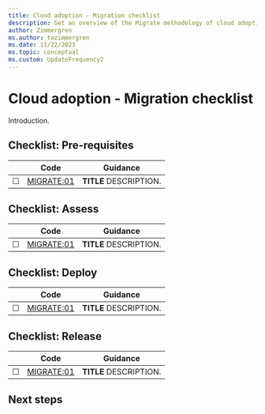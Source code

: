 ```yaml
---
title: Cloud adoption - Migration checklist
description: Get an overview of the Migrate methodology of cloud adoption and the decisions that you need to make for successful migration projects.
author: Zimmergren
ms.author: tozimmergren
ms.date: 11/22/2023
ms.topic: conceptual
ms.custom: UpdateFrequency2
---
```


# Cloud adoption - Migration checklist

Introduction.

## Checklist: Pre-requisites

|&nbsp; | Code | Guidance |
|---|---|---|
| &#9744; | [MIGRATE:01](LINK) | **TITLE** DESCRIPTION. |

## Checklist: Assess

|&nbsp; | Code | Guidance |
|---|---|---|
| &#9744; | [MIGRATE:01](LINK) | **TITLE** DESCRIPTION. |

## Checklist: Deploy

|&nbsp; | Code | Guidance |
|---|---|---|
| &#9744; | [MIGRATE:01](LINK) | **TITLE** DESCRIPTION. |

## Checklist: Release

|&nbsp; | Code | Guidance |
|---|---|---|
| &#9744; | [MIGRATE:01](LINK) | **TITLE** DESCRIPTION. |

## Next steps


